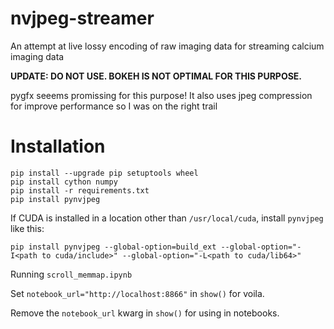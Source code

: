 # nvjpeg-streamer
An attempt at live lossy encoding of raw imaging data for streaming calcium imaging data

**UPDATE: DO NOT USE. BOKEH IS NOT OPTIMAL FOR THIS PURPOSE.**

pygfx seeems promissing for this purpose! It also uses jpeg compression for improve performance so I was on the right trail

# Installation

```commandline
pip install --upgrade pip setuptools wheel
pip install cython numpy
pip install -r requirements.txt
pip install pynvjpeg
```

If CUDA is installed in a location other than `/usr/local/cuda`, install `pynvjpeg` like this:

```commandline
pip install pynvjpeg --global-option=build_ext --global-option="-I<path to cuda/include>" --global-option="-L<path to cuda/lib64>"
```

Running `scroll_memmap.ipynb`

Set `notebook_url="http://localhost:8866"` in `show()` for voila.

Remove the  `notebook_url` kwarg in `show()` for using in notebooks.
